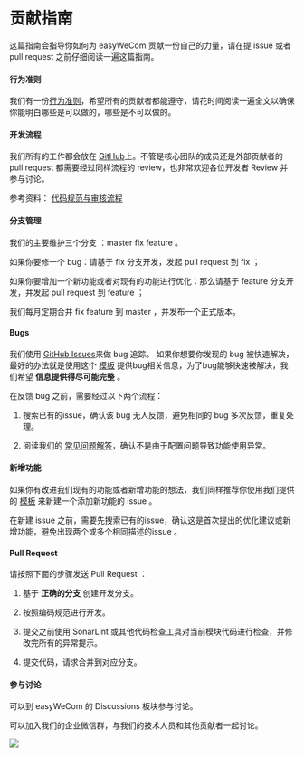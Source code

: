 # **贡献指南**

这篇指南会指导你如何为 easyWeCom 贡献一份自己的力量，请在提 issue 或者 pull request 之前仔细阅读一遍这篇指南。

#### **行为准则**

我们有一份[行为准则](https://github.com/easywecom/easyWeCom_Sidebar/blob/main/dosc/CODE_OF_CONDUCT.md)，希望所有的贡献者都能遵守，请花时间阅读一遍全文以确保你能明白哪些是可以做的，哪些是不可以做的。

#### **开发流程**

我们所有的工作都会放在 [GitHub](https://github.com/easywecom/easyWeCom_Sidebar)上。不管是核心团队的成员还是外部贡献者的 pull request 都需要经过同样流程的 review，也非常欢迎各位开发者 Review 并参与讨论。

参考资料： [代码规范与审核流程](https://github.com/easywecom/easyWeCom_Sidebar/blob/main/dosc/%E4%BB%A3%E7%A0%81%E8%A7%84%E8%8C%83%E4%B8%8E%E5%AE%A1%E6%A0%B8%E6%B5%81%E7%A8%8B.md)

#### **分支管理**

我们的主要维护三个分支 ：master fix feature 。

如果你要修一个 bug：请基于 fix 分支开发，发起 pull request 到 fix ；

如果你要增加一个新功能或者对现有的功能进行优化：那么请基于 feature 分支开发，并发起 pull request 到 feature ；

我们每月定期合并 fix feature 到 master ，并发布一个正式版本。

#### **Bugs**

我们使用 [GitHub Issues](https://github.com/easywecom/easyWeCom_Sidebar/issues)来做 bug 追踪。 如果你想要你发现的 bug 被快速解决，最好的办法就是使用这个 [模板](https://easywecom.github.io) 提供bug相关信息，为了bug能够快速被解决，我们希望 **信息提供得尽可能完整** 。

在反馈 bug 之前，需要经过以下两个流程：

1. 搜索已有的issue，确认该 bug 无人反馈，避免相同的 bug 多次反馈，重复处理。

1. 阅读我们的 [常见问题解答](https://www.yuque.com/docs/share/9217b462-a4c2-4d4a-97cb-48eebf800784#Ydt5N)，确认不是由于配置问题导致功能使用异常。

#### **新增功能**

如果你有改进我们现有的功能或者新增功能的想法，我们同样推荐你使用我们提供的 [模板](https://easywecom.github.io) 来新建一个添加新功能的 issue 。

在新建 issue 之前，需要先搜索已有的issue，确认这是首次提出的优化建议或新增功能，避免出现两个或多个相同描述的issue 。

#### **Pull Request**

请按照下面的步骤发送 Pull Request ：

1. 基于 **正确的分支** 创建开发分支。

1. 按照编码规范进行开发。

1. 提交之前使用 SonarLint 或其他代码检查工具对当前模块代码进行检查，并修改完所有的异常提示。

1. 提交代码，请求合并到对应分支。

#### **参与讨论**

可以到 easyWeCom 的 Discussions 板块参与讨论。

可以加入我们的企业微信群，与我们的技术人员和其他贡献者一起讨论。

![](https://wecomsaas-1253559996.cos.ap-guangzhou.myqcloud.com/2022/06/01/%E6%8A%80%E6%9C%AF%E4%BA%A4%E6%B5%81%E7%BE%A4%E6%B4%BB%E7%A0%81.png)